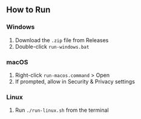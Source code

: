 ## How to Run

### Windows
1. Download the `.zip` file from Releases
2. Double-click `run-windows.bat`

### macOS
1. Right-click `run-macos.command` > Open
2. If prompted, allow in Security & Privacy settings

### Linux
1. Run `./run-linux.sh` from the terminal